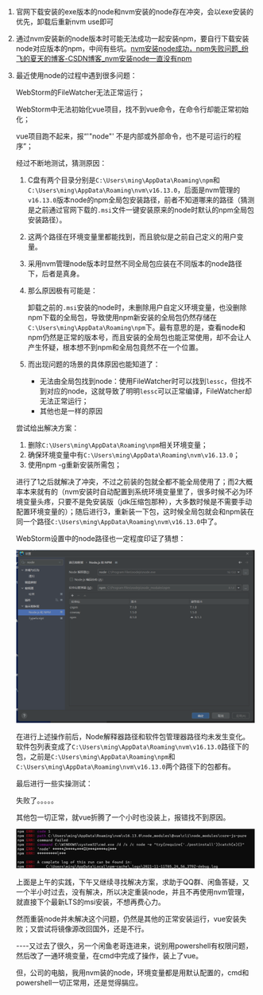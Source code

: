 1. 官网下载安装的exe版本的node和nvm安装的node存在冲突，会以exe安装的优先，卸载后重新nvm use即可

2. 通过nvm安装新的node版本时可能无法成功一起安装npm，要自行下载安装node对应版本的npm，中间有些坑。[nvm安装node成功，npm失败问题_纷飞的夏天的博客-CSDN博客_nvm安装node一直没有npm](https://blog.csdn.net/fenfeidexiatian/article/details/96993384)

3. 最近使用node的过程中遇到很多问题：

   WebStorm的FileWatcher无法正常运行；

   WebStorm中无法初始化vue项目，找不到vue命令，在命令行却能正常初始化；

   vue项目跑不起来，报“'"node"' 不是内部或外部命令，也不是可运行的程序”；

   经过不断地测试，猜测原因：

   1. C盘有两个目录分别是`C:\Users\ming\AppData\Roaming\npm`和`C:\Users\ming\AppData\Roaming\nvm\v16.13.0`，后面是nvm管理的`v16.13.0`版本node的npm全局包安装路径，前者不知道哪来的路径（猜测是之前通过官网下载的`.msi`文件一键安装原来的node时默认的npm全局包安装路径）。

   2. 这两个路径在环境变量里都能找到，而且貌似是之前自己定义的用户变量。

   3. 采用nvm管理node版本时显然不同全局包应装在不同版本的node路径下，后者是真身。

   4. 那么原因极有可能是：

      卸载之前的`.msi`安装的node时，未删除用户自定义环境变量，也没删除npm下载的全局包，导致使用npm新安装的全局包仍然存储在`C:\Users\ming\AppData\Roaming\npm`下。最有意思的是，查看node和npm仍然是正常的版本号，而且安装的全局包也能正常使用，却不会让人产生怀疑，根本想不到npm和全局包竟然不在一个位置。

   5. 而出现问题的场景的具体原因也能知道了：

      - 无法由全局包找到node：使用FileWatcher时可以找到`lessc`，但找不到对应的node，这就导致了明明`lessc`可以正常编译，FileWatcher却无法正常运行；
      - 其他也是一样的原因

   尝试给出解决方案：

   1. 删除`C:\Users\ming\AppData\Roaming\npm`相关环境变量；
   2. 确保环境变量中有`C:\Users\ming\AppData\Roaming\nvm\v16.13.0`；
   3. 使用npm -g重新安装所需包；

   进行了1之后就解决了冲突，不过之前装的包就全都不能全局使用了；而2大概率本来就有的（nvm安装时自动配置到系统环境变量里了，很多时候不必为环境变量头疼，只要不是免安装版（jdk压缩包那种），大多数时候是不需要手动配置环境变量的）；随后进行3，重新装一下包，这时候全局包就会和npm装在同一个路径`C:\Users\ming\AppData\Roaming\nvm\v16.13.0`中了。

   WebStorm设置中的node路径也一定程度印证了猜想：

   <img src="assets/ws%E8%AE%BE%E7%BD%AE%E4%B8%AD%E7%9A%84node%E8%B7%AF%E5%BE%84.png" alt="ws设置中的node路径" style="zoom:60%;" />

   在进行上述操作前后，Node解释器路径和软件包管理器路径均未发生变化。软件包列表变成了`C:\Users\ming\AppData\Roaming\nvm\v16.13.0`路径下的包，之前是`C:\Users\ming\AppData\Roaming\npm`和`C:\Users\ming\AppData\Roaming\nvm\v16.13.0`两个路径下的包都有。

   最后进行一些实操测试：

   失败了。。。。。

   其他包一切正常，就vue折腾了一个小时也没装上，报错找不到原因。

   ![npm安装vue报错](assets/npm%E5%AE%89%E8%A3%85vue%E6%8A%A5%E9%94%99.png)
   
   上面是上午的实践，下午又继续寻找解决方案，求助于QQ群、闲鱼答疑，又一个半小时过去，没有解决，所以决定重装node，并且不再使用nvm管理，就直接下个最新LTS的msi安装，不想再费心力。
   
   然而重装node并未解决这个问题，仍然是其他的正常安装运行，vue安装失败；又尝试将镜像源改回国外，还是不行。
   
   ----又过去了很久，另一个闲鱼老哥连进来，说别用powershell有权限问题，然后改了一通环境变量，在cmd中完成了操作，装上了vue。
   
   但，公司的电脑，我用nvm装的node，环境变量都是用默认配置的，cmd和powershell一切正常用，还是觉得膈应。